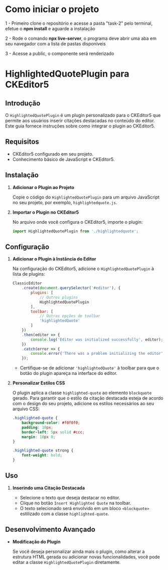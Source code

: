 # Como iniciar o projeto

1 - Primeiro clone o repositório e acesse a pasta "task-2" pelo terminal, efetue o **npm install** e aguarde a instalação

2 - Rode o comando **npx live-server**, o programa deve abrir uma aba em seu navegador com a lista de pastas disponíveis

3 - Acesse a public, o componente será renderizado

# HighlightedQuotePlugin para CKEditor5

## Introdução

O `HighlightedQuotePlugin` é um plugin personalizado para o CKEditor5 que permite aos usuários inserir citações destacadas no conteúdo do editor. Este guia fornece instruções sobre como integrar o plugin ao CKEditor5.

## Requisitos

- CKEditor5 configurado em seu projeto.
- Conhecimento básico de JavaScript e CKEditor5.

## Instalação

1. **Adicionar o Plugin ao Projeto**

   Copie o código do `HighlightedQuotePlugin` para um arquivo JavaScript no seu projeto, por exemplo, `highlightedquote.js`.

2. **Importar o Plugin no CKEditor5**

   No arquivo onde você configura o CKEditor5, importe o plugin:

   ```javascript
   import HighlightedQuotePlugin from './highlightedquote';
   ```

## Configuração

1. **Adicionar o Plugin à Instância do Editor**

   Na configuração do CKEditor5, adicione o `HighlightedQuotePlugin` à lista de plugins:

   ```javascript
   ClassicEditor
       .create(document.querySelector('#editor'), {
           plugins: [
               // Outros plugins
               HighlightedQuotePlugin
           ],
           toolbar: [
               // Outras opções de toolbar
               'highlightedQuote'
           ]
       })
       .then(editor => {
           console.log('Editor was initialized successfully', editor);
       })
       .catch(error => {
           console.error('There was a problem initializing the editor', error);
       });
   ```

   - Certifique-se de adicionar `'highlightedQuote'` à toolbar para que o botão do plugin apareça na interface do editor.

2. **Personalizar Estilos CSS**

   O plugin aplica a classe `highlighted-quote` ao elemento `blockquote` gerado. Para garantir que o estilo da citação destacada esteja de acordo com o design do seu projeto, adicione os estilos necessários ao seu arquivo CSS:

   ```css
   .highlighted-quote {
       background-color: #f0f0f0;
       padding: 10px;
       border-left: 5px solid #ccc;
       margin: 10px 0;
   }

   .highlighted-quote strong {
       font-weight: bold;
   }
   ```

## Uso

1. **Inserindo uma Citação Destacada**

   - Selecione o texto que deseja destacar no editor.
   - Clique no botão `Insert Highlighted Quote` na toolbar.
   - O texto selecionado será envolvido em um bloco `<blockquote>` estilizado com a classe `highlighted-quote`.

## Desenvolvimento Avançado

- **Modificação do Plugin**

  Se você deseja personalizar ainda mais o plugin, como alterar a estrutura HTML gerada ou adicionar novas funcionalidades, você pode editar a classe `HighlightedQuotePlugin` diretamente.